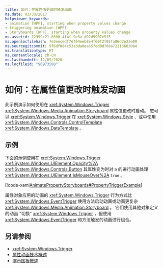 ```yaml
---
title: 如何：在属性值更改时触发动画
ms.date: 03/30/2017
helpviewer_keywords:
- animation [WPF], starting when property values change
- triggering animation [WPF]
- Storyboards [WPF], starting when property values change
ms.assetid: 12399c21-0300-4f4f-9e3a-d92d9907e5f5
ms.openlocfilehash: 7e3eecedf7d464eeb8e4f60f2f05fa06d2e23e09
ms.sourcegitcommit: 9f6df084c53a3da0ea657ed0d708a72213683084
ms.translationtype: MT
ms.contentlocale: zh-CN
ms.lasthandoff: 12/09/2020
ms.locfileid: "96973508"
---
```

# <a name="how-to-trigger-an-animation-when-a-property-value-changes"></a>如何：在属性值更改时触发动画
此示例演示如何使用在 <xref:System.Windows.Trigger> <xref:System.Windows.Media.Animation.Storyboard> 属性值更改时启动。 您可以 <xref:System.Windows.Trigger> 在 <xref:System.Windows.Style> 、或中使用 <xref:System.Windows.Controls.ControlTemplate> <xref:System.Windows.DataTemplate> 。  
  
## <a name="example"></a>示例  
 下面的示例使用在 <xref:System.Windows.Trigger> <xref:System.Windows.UIElement.Opacity%2A> <xref:System.Windows.Controls.Button> 其属性变为时对 a 的进行动画处理 <xref:System.Windows.UIElement.IsMouseOver%2A> `true` 。  
  
 [!code-xaml[AnimatePropertyStoryboards#PropertyTriggerExample](~/samples/snippets/xaml/VS_Snippets_Wpf/AnimatePropertyStoryboards/XAML/PropertyTriggerExample.xaml#propertytriggerexample)]  
  
 属性对象应用的动画的 <xref:System.Windows.Trigger> 行为方式比 <xref:System.Windows.EventTrigger> 使用方法启动动画或动画更复杂 <xref:System.Windows.Media.Animation.Storyboard> 。  它们使用其他对象定义的动画 "切换" <xref:System.Windows.Trigger> ，但使用 <xref:System.Windows.EventTrigger> 和方法触发的动画进行组合。  
  
## <a name="see-also"></a>另请参阅

- <xref:System.Windows.Trigger>
- [属性动画技术概述](property-animation-techniques-overview.md)
- [演示图板概述](storyboards-overview.md)

